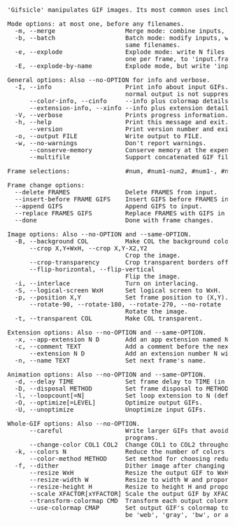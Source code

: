 <pre>'Gifsicle' manipulates GIF images. Its most common uses include combining single images into animations, adding transparency, optimizing animations for space, and printing information about GIFs.

Mode options: at most one, before any filenames.
  -m, --merge                   Merge mode: combine inputs, write stdout.
  -b, --batch                   Batch mode: modify inputs, write back to
                                same filenames.
  -e, --explode                 Explode mode: write N files for each input,
                                one per frame, to 'input.frame-number'.
  -E, --explode-by-name         Explode mode, but write 'input.name'.

General options: Also --no-OPTION for info and verbose.
  -I, --info                    Print info about input GIFs. Two -I's means
                                normal output is not suppressed.
      --color-info, --cinfo     --info plus colormap details.
      --extension-info, --xinfo --info plus extension details.
  -V, --verbose                 Prints progress information.
  -h, --help                    Print this message and exit.
      --version                 Print version number and exit.
  -o, --output FILE             Write output to FILE.
  -w, --no-warnings             Don't report warnings.
      --conserve-memory         Conserve memory at the expense of speed.
      --multifile               Support concatenated GIF files.

Frame selections:               #num, #num1-num2, #num1-, #name

Frame change options:
  --delete FRAMES               Delete FRAMES from input.
  --insert-before FRAME GIFS    Insert GIFS before FRAMES in input.
  --append GIFS                 Append GIFS to input.
  --replace FRAMES GIFS         Replace FRAMES with GIFS in input.
  --done                        Done with frame changes.

Image options: Also --no-OPTION and --same-OPTION.
  -B, --background COL          Make COL the background color.
      --crop X,Y+WxH, --crop X,Y-X2,Y2
                                Crop the image.
      --crop-transparency       Crop transparent borders off the image.
      --flip-horizontal, --flip-vertical
                                Flip the image.
  -i, --interlace               Turn on interlacing.
  -S, --logical-screen WxH      Set logical screen to WxH.
  -p, --position X,Y            Set frame position to (X,Y).
      --rotate-90, --rotate-180, --rotate-270, --no-rotate
                                Rotate the image.
  -t, --transparent COL         Make COL transparent.

Extension options: Also --no-OPTION and --same-OPTION.
  -x, --app-extension N D       Add an app extension named N with data D.
  -c, --comment TEXT            Add a comment before the next frame.
      --extension N D           Add an extension number N with data D.
  -n, --name TEXT               Set next frame's name.

Animation options: Also --no-OPTION and --same-OPTION.
  -d, --delay TIME              Set frame delay to TIME (in 1/100sec).
  -D, --disposal METHOD         Set frame disposal to METHOD.
  -l, --loopcount[=N]           Set loop extension to N (default forever).
  -O, --optimize[=LEVEL]        Optimize output GIFs.
  -U, --unoptimize              Unoptimize input GIFs.

Whole-GIF options: Also --no-OPTION.
      --careful                 Write larger GIFs that avoid bugs in other
                                programs.
      --change-color COL1 COL2  Change COL1 to COL2 throughout.
  -k, --colors N                Reduce the number of colors to N.
      --color-method METHOD     Set method for choosing reduced colors.
  -f, --dither                  Dither image after changing colormap.
      --resize WxH              Resize the output GIF to WxH.
      --resize-width W          Resize to width W and proportional height.
      --resize-height H         Resize to height H and proportional width.
      --scale XFACTOR[xYFACTOR] Scale the output GIF by XFACTORxYFACTOR.
      --transform-colormap CMD  Transform each output colormap by shell CMD.
      --use-colormap CMAP       Set output GIF's colormap to CMAP, which can
                                be 'web', 'gray', 'bw', or a GIF file.
</pre>
